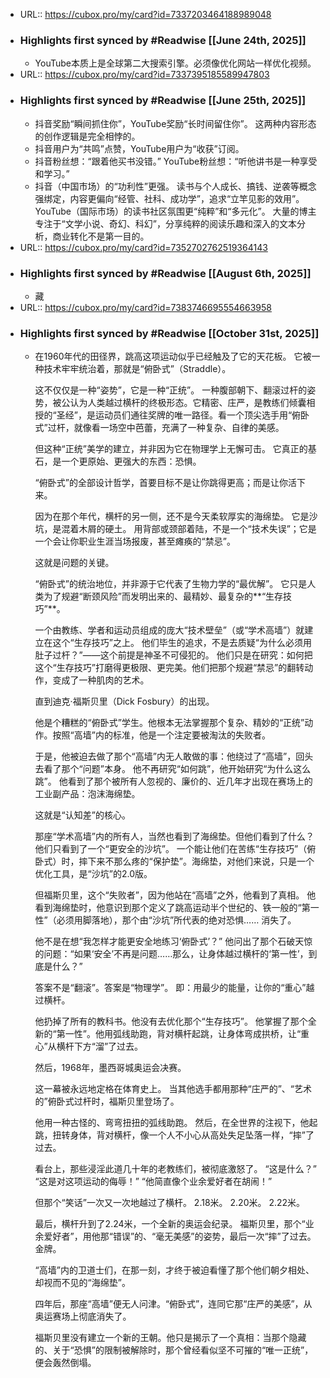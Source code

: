 - URL:: https://cubox.pro/my/card?id=7337203464188989048
- ### Highlights first synced by #Readwise [[June 24th, 2025]]
    - YouTube本质上是全球第二大搜索引擎。必须像优化网站一样优化视频。
- URL:: https://cubox.pro/my/card?id=7337395185589947803
- ### Highlights first synced by #Readwise [[June 25th, 2025]]
    - 抖音奖励“瞬间抓住你”，YouTube奖励“长时间留住你”。 这两种内容形态的创作逻辑是完全相悖的。
    - 抖音用户为“共鸣”点赞，YouTube用户为“收获”订阅。
    - 抖音粉丝想：“跟着他买书没错。” YouTube粉丝想：“听他讲书是一种享受和学习。”
    - 抖音（中国市场）的“功利性”更强。 读书与个人成长、搞钱、逆袭等概念强绑定，内容更偏向“经管、社科、成功学”，追求“立竿见影的效用”。
      YouTube（国际市场）的读书社区氛围更“纯粹”和“多元化”。 大量的博主专注于“文学小说、奇幻、科幻”，分享纯粹的阅读乐趣和深入的文本分析，商业转化不是第一目的。
- URL:: https://cubox.pro/my/card?id=7352702762519364143
- ### Highlights first synced by #Readwise [[August 6th, 2025]]
    - 藏
- URL:: https://cubox.pro/my/card?id=7383746695554663958
- ### Highlights first synced by #Readwise [[October 31st, 2025]]
    - 在1960年代的田径界，跳高这项运动似乎已经触及了它的天花板。 它被一种技术牢牢统治着，那就是“俯卧式”（Straddle）。
      
      这不仅仅是一种“姿势”，它是一种“正统”。 一种腹部朝下、翻滚过杆的姿势，被公认为人类越过横杆的终极形态。它精密、庄严，是教练们倾囊相授的“圣经”，是运动员们通往奖牌的唯一路径。看一个顶尖选手用“俯卧式”过杆，就像看一场空中芭蕾，充满了一种复杂、自律的美感。
      
      但这种“正统”美学的建立，并非因为它在物理学上无懈可击。 它真正的基石，是一个更原始、更强大的东西：恐惧。
      
      “俯卧式”的全部设计哲学，首要目标不是让你跳得更高；而是让你活下来。
      
      因为在那个年代，横杆的另一侧，还不是今天柔软厚实的海绵垫。 它是沙坑，是混着木屑的硬土。 用背部或颈部着陆，不是一个“技术失误”；它是一个会让你职业生涯当场报废，甚至瘫痪的“禁忌”。
      
      这就是问题的关键。
      
      “俯卧式”的统治地位，并非源于它代表了生物力学的“最优解”。 它只是人类为了规避“断颈风险”而发明出来的、最精妙、最复杂的**“生存技巧”**。
      
      一个由教练、学者和运动员组成的庞大“技术壁垒”（或“学术高墙”）就建立在这个“生存技巧”之上。 他们毕生的追求，不是去质疑“为什么必须用肚子过杆？”——这个前提是神圣不可侵犯的。 他们只是在研究：如何把这个“生存技巧”打磨得更极限、更完美。他们把那个规避“禁忌”的翻转动作，变成了一种肌肉的艺术。
      
      直到迪克·福斯贝里（Dick Fosbury）的出现。
      
      他是个糟糕的“俯卧式”学生。他根本无法掌握那个复杂、精妙的“正统”动作。按照“高墙”内的标准，他是一个注定要被淘汰的失败者。
      
      于是，他被迫去做了那个“高墙”内无人敢做的事：他绕过了“高墙”，回头去看了那个“问题”本身。 他不再研究“如何跳”，他开始研究“为什么这么跳”。 他看到了那个被所有人忽视的、廉价的、近几年才出现在赛场上的工业副产品：泡沫海绵垫。
      
      这就是“认知差”的核心。
      
      那座“学术高墙”内的所有人，当然也看到了海绵垫。但他们看到了什么？ 他们只看到了一个“更安全的沙坑”。 一个能让他们在苦练“生存技巧”（俯卧式）时，摔下来不那么疼的“保护垫”。海绵垫，对他们来说，只是一个优化工具，是“沙坑”的2.0版。
      
      但福斯贝里，这个“失败者”，因为他站在“高墙”之外，他看到了真相。 他看到海绵垫时，他意识到那个定义了跳高运动半个世纪的、铁一般的“第一性”（必须用脚落地），那个由“沙坑”所代表的绝对恐惧…… 消失了。
      
      他不是在想“我怎样才能更安全地练习‘俯卧式’？” 他问出了那个石破天惊的问题：“如果‘安全’不再是问题……那么，让身体越过横杆的‘第一性’，到底是什么？”
      
      答案不是“翻滚”。答案是“物理学”。 即：用最少的能量，让你的“重心”越过横杆。
      
      他扔掉了所有的教科书。他没有去优化那个“生存技巧”。 他掌握了那个全新的“第一性”。他用弧线助跑，背对横杆起跳，让身体弯成拱桥，让“重心”从横杆下方“溜”了过去。
      
      然后，1968年，墨西哥城奥运会决赛。
      
      这一幕被永远地定格在体育史上。 当其他选手都用那种“庄严的”、“艺术的”俯卧式过杆时，福斯贝里登场了。
      
      他用一种古怪的、弯弯扭扭的弧线助跑。 然后，在全世界的注视下，他起跳，扭转身体，背对横杆，像一个人不小心从高处失足坠落一样，“摔”了过去。
      
      看台上，那些浸淫此道几十年的老教练们，被彻底激怒了。 “这是什么？” “这是对这项运动的侮辱！” “他简直像个业余爱好者在胡闹！”
      
      但那个“笑话”一次又一次地越过了横杆。 2.18米。 2.20米。 2.22米。
      
      最后，横杆升到了2.24米，一个全新的奥运会纪录。 福斯贝里，那个“业余爱好者”，用他那“错误”的、“毫无美感”的姿势，最后一次“摔”了过去。 金牌。
      
      “高墙”内的卫道士们，在那一刻，才终于被迫看懂了那个他们朝夕相处、却视而不见的“海绵垫”。
      
      四年后，那座“高墙”便无人问津。“俯卧式”，连同它那“庄严的美感”，从奥运赛场上彻底消失了。
      
      福斯贝里没有建立一个新的王朝。他只是揭示了一个真相：当那个隐藏的、关于“恐惧”的限制被解除时，那个曾经看似坚不可摧的“唯一正统”，便会轰然倒塌。
